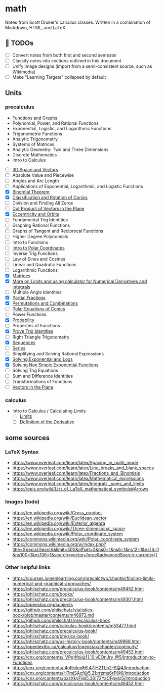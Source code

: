 # math

Notes from Scott Druker's calculus classes. Written in a combination of Markdown, HTML, and LaTeX.

## :construction: TODOs
- [ ] Convert notes from both first and second semester
- [ ] Classify notes into sections outlined in this document
- [ ] Unify image designs (import from a semi-consistent source, such as Wikimedia)
- [ ] Make "Learning Targets" collapsed by default

## Units

### precalculus

- Functions and Graphs
- Polynomial, Power, and Rational Functions
- Exponential, Logistic, and Logarithmic Functions
- Trigonometric Functions
- Analytic Trigonometry
- Systems of Matrices
- Analytic Geometry: Two and Three Dimensions
- Discrete Mathematics
- Intro to Calculus

- [ ] [3D Space and Vectors](precalculus/3d-space-and-vectors.md)
- [ ] Absolute Value and Piecewise
- [ ] Angles and Arc Length
- [ ] Applications of Exponential, Logarithmic, and Logistic Functions
- [x] [Binomial Theorem](precalculus/binomial-theorem.md)
- [x] [Classification and Rotation of Conics](precalculus/classification-and-rotation-of-conics.md)
- [ ] Division and Finding All Zeros
- [ ] [Dot Product of Vectors in the Plane](precalculus/dot-product-of-vectors-in-the-plane.md)
- [x] [Eccentricity and Orbits](precalculus/eccentricity-and-orbits.md)
- [ ] Fundamental Trig Identities
- [ ] Graphing Rational Functions
- [ ] Graphs of Tangent and Reciprocal Functions
- [ ] Higher Degree Polynomials
- [ ] Intro to Functions
- [ ] [Intro to Polar Coordinates](precalculus/intro-to-polar-coordinates.md)
- [ ] Inverse Trig Functions
- [ ] Law of Sines and Cosines
- [ ] Linear and Quadratic Functions
- [ ] Logarithmic Functions
- [x] [Matrices](precalculus/matrices.md)
- [x] [More on Limits and using calculator for Numerical Derivatives and Integrals](precalculus/numerical-derivatives-and-integrals.md)
- [ ] Multiple Angle Identities
- [x] [Partial Fractions](precalculus/partial-fractions.md)
- [x] [Permutations and Combinations](precalculus/permutations-and-combinations.md)
- [ ] [Polar Equations of Conics](precalculus/polar-equations-of-conics.md)
- [ ] Power Functions
- [x] [Probability](precalculus/probability.md)
- [ ] Properties of Functions
- [x] [Prove Trig Identities](precalculus/prove-trig-identities.md)
- [ ] Right Triangle Trigonometry
- [x] [Sequences](precalculus/sequences.md)
- [ ] [Series](precalculus/series.md)
- [ ] Simplifying and Solving Rational Expressions
- [x] [Solving Exponential and Logs](precalculus/solving-exponential-and-logs.md)
- [x] [Solving Non Simple Exponential Functions](precalculus/solving-non-simple-exponential-functions.md)
- [ ] Solving Trig Equations
- [ ] Sum and Difference Identities
- [ ] Transformations of Functions
- [ ] [Vectors in the Plane](precalculus/vectors-in-the-plane.md)

### calculus
- Intro to Calculus / Calculating Limits
    - [ ] [Limits](calculus/limits.md)
    - [ ] [Definition of the Derivative](calculus/definition-of-the-derivative.md)

## some sources

### LaTeX Syntax
- https://www.overleaf.com/learn/latex/Spacing_in_math_mode
- https://www.overleaf.com/learn/latex/Line_breaks_and_blank_spaces
- https://www.overleaf.com/learn/latex/Fractions_and_Binomials
- https://www.overleaf.com/learn/latex/Mathematical_expressions
- https://www.overleaf.com/learn/latex/Integrals,_sums_and_limits
- https://oeis.org/wiki/List_of_LaTeX_mathematical_symbols#Arrows

### Images (todo)
- https://en.wikipedia.org/wiki/Cross_product
- https://en.wikipedia.org/wiki/Euclidean_vector
- https://en.wikipedia.org/wiki/Exterior_algebra
- https://en.wikipedia.org/wiki/Three-dimensional_space
- https://en.wikipedia.org/wiki/Polar_coordinate_system
- https://commons.wikimedia.org/wiki/Polar_coordinate_system
- https://commons.wikimedia.org/w/index.php?title=Special:Search&limit=500&offset=0&ns0=1&ns6=1&ns12=1&ns14=1&ns100=1&ns106=1&search=vector+force&advancedSearch-current={}

### Other helpful links
- https://courses.lumenlearning.com/precalctwo/chapter/finding-limits-numerical-and-graphical-approaches/
- https://philschatz.com/precalculus-book/contents/m49452.html
- https://philschatz.com/books/
- https://philschatz.com/precalculus-book/contents/m49301.html
- https://openstax.org/subjects
- https://github.com/philschatz/statistics-book/blob/master/contents/m46973.md
- https://github.com/philschatz/precalculus-book
- https://philschatz.com/calculus-book/contents/m53477.html
- https://philschatz.com/precalculus-book/
- https://philschatz.com/physics-book/
- https://philschatz.com/us-history-book/contents/m49968.html
- https://opentextbc.ca/calculusv1openstax/chapter/continuity/
- https://philschatz.com/precalculus-book/contents/m49452.html
- https://cnx.org/contents/_VPq4foj@11.10:vEOnJry_@5/Introduction-to-Functions
- https://cnx.org/contents/i4nRcikn@6.47:H2TLb2-S@4/Introduction
- https://cnx.org/contents/HTmjSAcf@5.21:rrzms6rP@6/Introduction
- https://cnx.org/contents/oxzXkyFi@5.30:72YaCFgv@5/Introduction
- https://philschatz.com/precalculus-book/contents/m49452.html
